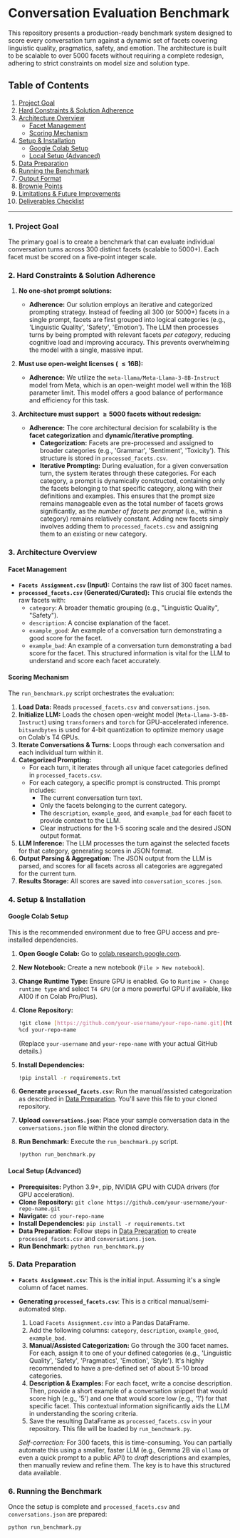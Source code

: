 # Conversation Evaluation Benchmark

This repository presents a production-ready benchmark system designed to score every conversation turn against a dynamic set of facets covering linguistic quality, pragmatics, safety, and emotion. The architecture is built to be scalable to over 5000 facets without requiring a complete redesign, adhering to strict constraints on model size and solution type.

## Table of Contents

1.  [Project Goal](#project-goal)
2.  [Hard Constraints & Solution Adherence](#hard-constraints--solution-adherence)
3.  [Architecture Overview](#architecture-overview)
    * [Facet Management](#facet-management)
    * [Scoring Mechanism](#scoring-mechanism)
4.  [Setup & Installation](#setup--installation)
    * [Google Colab Setup](#google-colab-setup)
    * [Local Setup (Advanced)](#local-setup-advanced)
5.  [Data Preparation](#data-preparation)
6.  [Running the Benchmark](#running-the-benchmark)
7.  [Output Format](#output-format)
8.  [Brownie Points](#brownie-points)
9.  [Limitations & Future Improvements](#limitations--future-improvements)
10. [Deliverables Checklist](#deliverables-checklist)

---

### 1. Project Goal

The primary goal is to create a benchmark that can evaluate individual conversation turns across 300 distinct facets (scalable to 5000+). Each facet must be scored on a five-point integer scale.

### 2. Hard Constraints & Solution Adherence

1.  **No one-shot prompt solutions:**
    * **Adherence:** Our solution employs an iterative and categorized prompting strategy. Instead of feeding all 300 (or 5000+) facets in a single prompt, facets are first grouped into logical categories (e.g., 'Linguistic Quality', 'Safety', 'Emotion'). The LLM then processes turns by being prompted with relevant facets *per category*, reducing cognitive load and improving accuracy. This prevents overwhelming the model with a single, massive input.

2.  **Must use open-weight licenses ( $\le 16$B):**
    * **Adherence:** We utilize the `meta-llama/Meta-Llama-3-8B-Instruct` model from Meta, which is an open-weight model well within the 16B parameter limit. This model offers a good balance of performance and efficiency for this task.

3.  **Architecture must support $\ge 5000$ facets without redesign:**
    * **Adherence:** The core architectural decision for scalability is the **facet categorization** and **dynamic/iterative prompting**.
        * **Categorization:** Facets are pre-processed and assigned to broader categories (e.g., 'Grammar', 'Sentiment', 'Toxicity'). This structure is stored in `processed_facets.csv`.
        * **Iterative Prompting:** During evaluation, for a given conversation turn, the system iterates through these categories. For each category, a prompt is dynamically constructed, containing only the facets belonging to that specific category, along with their definitions and examples. This ensures that the prompt size remains manageable even as the total number of facets grows significantly, as the *number of facets per prompt* (i.e., within a category) remains relatively constant. Adding new facets simply involves adding them to `processed_facets.csv` and assigning them to an existing or new category.

### 3. Architecture Overview

#### Facet Management

* **`Facets Assignment.csv` (Input):** Contains the raw list of 300 facet names.
* **`processed_facets.csv` (Generated/Curated):** This crucial file extends the raw facets with:
    * `category`: A broader thematic grouping (e.g., "Linguistic Quality", "Safety").
    * `description`: A concise explanation of the facet.
    * `example_good`: An example of a conversation turn demonstrating a good score for the facet.
    * `example_bad`: An example of a conversation turn demonstrating a bad score for the facet.
    This structured information is vital for the LLM to understand and score each facet accurately.

#### Scoring Mechanism

The `run_benchmark.py` script orchestrates the evaluation:

1.  **Load Data:** Reads `processed_facets.csv` and `conversations.json`.
2.  **Initialize LLM:** Loads the chosen open-weight model (`Meta-Llama-3-8B-Instruct`) using `transformers` and `torch` for GPU-accelerated inference. `bitsandbytes` is used for 4-bit quantization to optimize memory usage on Colab's T4 GPUs.
3.  **Iterate Conversations & Turns:** Loops through each conversation and each individual turn within it.
4.  **Categorized Prompting:**
    * For each turn, it iterates through all unique facet categories defined in `processed_facets.csv`.
    * For each category, a specific prompt is constructed. This prompt includes:
        * The current conversation turn text.
        * Only the facets belonging to the current category.
        * The `description`, `example_good`, and `example_bad` for each facet to provide context to the LLM.
        * Clear instructions for the 1-5 scoring scale and the desired JSON output format.
5.  **LLM Inference:** The LLM processes the turn against the selected facets for that category, generating scores in JSON format.
6.  **Output Parsing & Aggregation:** The JSON output from the LLM is parsed, and scores for all facets across all categories are aggregated for the current turn.
7.  **Results Storage:** All scores are saved into `conversation_scores.json`.

### 4. Setup & Installation

#### Google Colab Setup

This is the recommended environment due to free GPU access and pre-installed dependencies.

1.  **Open Google Colab:** Go to [colab.research.google.com](https://colab.research.google.com/).
2.  **New Notebook:** Create a new notebook (`File > New notebook`).
3.  **Change Runtime Type:** Ensure GPU is enabled. Go to `Runtime > Change runtime type` and select `T4 GPU` (or a more powerful GPU if available, like A100 if on Colab Pro/Plus).
4.  **Clone Repository:**
    ```bash
    !git clone [https://github.com/your-username/your-repo-name.git](https://github.com/your-username/your-repo-name.git)
    %cd your-repo-name
    ```
    (Replace `your-username` and `your-repo-name` with your actual GitHub details.)
5.  **Install Dependencies:**
    ```bash
    !pip install -r requirements.txt
    ```
6.  **Generate `processed_facets.csv`:** Run the manual/assisted categorization as described in [Data Preparation](#data-preparation). You'll save this file to your cloned repository.
7.  **Upload `conversations.json`:** Place your sample conversation data in the `conversations.json` file within the cloned directory.
8.  **Run Benchmark:** Execute the `run_benchmark.py` script.

    ```bash
    !python run_benchmark.py
    ```

#### Local Setup (Advanced)

* **Prerequisites:** Python 3.9+, pip, NVIDIA GPU with CUDA drivers (for GPU acceleration).
* **Clone Repository:** `git clone https://github.com/your-username/your-repo-name.git`
* **Navigate:** `cd your-repo-name`
* **Install Dependencies:** `pip install -r requirements.txt`
* **Data Preparation:** Follow steps in [Data Preparation](#data-preparation) to create `processed_facets.csv` and `conversations.json`.
* **Run Benchmark:** `python run_benchmark.py`

### 5. Data Preparation

* **`Facets Assignment.csv`**: This is the initial input. Assuming it's a single column of facet names.
* **Generating `processed_facets.csv`**:
    This is a critical manual/semi-automated step.
    1.  Load `Facets Assignment.csv` into a Pandas DataFrame.
    2.  Add the following columns: `category`, `description`, `example_good`, `example_bad`.
    3.  **Manual/Assisted Categorization:** Go through the 300 facet names. For each, assign it to one of your defined categories (e.g., 'Linguistic Quality', 'Safety', 'Pragmatics', 'Emotion', 'Style'). It's highly recommended to have a pre-defined set of about 5-10 broad categories.
    4.  **Description & Examples:** For each facet, write a concise description. Then, provide a short example of a conversation snippet that would score high (e.g., '5') and one that would score low (e.g., '1') for that specific facet. This contextual information significantly aids the LLM in understanding the scoring criteria.
    5.  Save the resulting DataFrame as `processed_facets.csv` in your repository. This file will be loaded by `run_benchmark.py`.

    *Self-correction:* For 300 facets, this is time-consuming. You can partially automate this using a smaller, faster LLM (e.g., Gemma 2B via `ollama` or even a quick prompt to a public API) to *draft* descriptions and examples, then manually review and refine them. The key is to have this structured data available.

### 6. Running the Benchmark

Once the setup is complete and `processed_facets.csv` and `conversations.json` are prepared:

```bash
python run_benchmark.py
